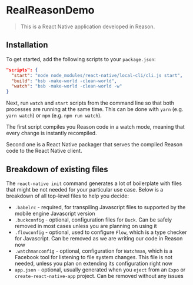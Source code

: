 # RealReasonDemo

> This is a React Native application developed in Reason.

## Installation

To get started, add the following scripts to your `package.json`:

```json
"scripts": {
  "start": "node node_modules/react-native/local-cli/cli.js start",
  "build": "bsb -make-world -clean-world",
  "watch": "bsb -make-world -clean-world -w"
}
```

Next, run `watch` and `start` scripts from the command line so that both processes are running at the same time. This can be done with `yarn` (e.g. `yarn watch`) or `npm` (e.g. `npm run watch`).

The first script compiles you Reason code in a watch mode, meaning that every change is instantly recompiled.

Second one is a React Native packager that serves the compiled Reason code to the React Native client.

## Breakdown of existing files

The `react-native init` command generates a lot of boilerplate with files that might be not needed for your particular use case. Below is a breakdown of all top-level files to help you decide:

- `.babelrc` - required, for transpiling Javascript files to supported by the mobile engine Javascript version
- `.buckconfig` - optional, configuration files for `Buck`. Can be safely removed in most cases unless you are planning on using it
- `.flowconfig` - optional, used to configure `Flow`, which is a type checker for Javascript. Can be removed as we are writing our code in Reason now
- `.watchmanconfig` - optional, configuration for `Watchman`, which is a Facebook tool for listening to file system changes. This file is not needed, unless you plan on extending its configuration right now
- `app.json` - optional, usually generated when you `eject` from an `Expo` or `create-react-native-app` project. Can be removed without any issues

